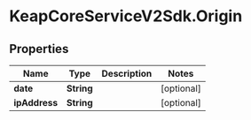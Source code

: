 # KeapCoreServiceV2Sdk.Origin

## Properties

Name | Type | Description | Notes
------------ | ------------- | ------------- | -------------
**date** | **String** |  | [optional] 
**ipAddress** | **String** |  | [optional] 


